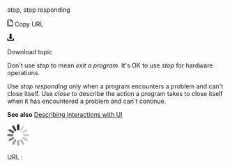 # 

stop, stop responding

![Copy URL](media/stop-stop-responding/Copy.png)
Copy URL

![Download](media/stop-stop-responding/Download.png)

Download topic

Don't use *stop* to mean *exit a program*. It's OK to use *stop* for hardware operations.

Use *stop responding* only when a program encounters a problem and can't close itself. Use *close* to describe the action a program takes to close itself when it has encountered a problem and can't continue. 

**See also** [Describing interactions with UI](https://worldready.cloudapp.net/Styleguide/Read?id=2700&topicid=26472)

![In progress](media/stop-stop-responding/activity-large.gif)

URL :
